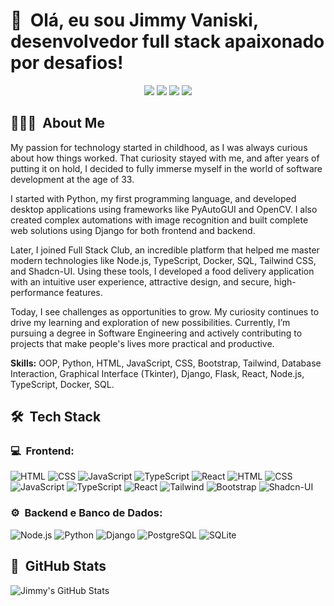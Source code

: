 <h1>👋 &nbsp;Olá, eu sou Jimmy Vaniski, desenvolvedor full stack apaixonado por desafios!</h1>
<p align="center">
<a href="https://linkedin.com/in/jimmy-vaniski-84310123a/"><img src="https://img.shields.io/badge/-Jimmy%20Vaniski-0077B5?style=flat-square&logo=Linkedin&logoColor=white"/></a>
<a href="mailto:vaniskito@hotmail.com"><img src="https://img.shields.io/badge/-vaniskito@hotmail.com-D14836?style=flat-square&logo=Gmail&logoColor=white"/></a>
<a href="https://jimmy-vaniski.netlify.app/"><img src="https://img.shields.io/badge/-jimmy--vaniski.netlify.app-3423A6?style=flat-square&logo=Google-Chrome&logoColor=white"/></a>
<a href="https://wa.me/351911881183">
<img src="https://img.shields.io/badge/-WhatsApp-25D366?style=flat-square&logo=whatsapp&logoColor=white"/></a>
</p>

<h2> 👨🏻‍💻 &nbsp;About Me </h2>

My passion for technology started in childhood, as I was always curious about how things worked. That curiosity stayed with me, and after years of putting it on hold, I decided to fully immerse myself in the world of software development at the age of 33.

I started with Python, my first programming language, and developed desktop applications using frameworks like PyAutoGUI and OpenCV. I also created complex automations with image recognition and built complete web solutions using Django for both frontend and backend.

Later, I joined Full Stack Club, an incredible platform that helped me master modern technologies like Node.js, TypeScript, Docker, SQL, Tailwind CSS, and Shadcn-UI. Using these tools, I developed a food delivery application with an intuitive user experience, attractive design, and secure, high-performance features.

Today, I see challenges as opportunities to grow. My curiosity continues to drive my learning and exploration of new possibilities. Currently, I’m pursuing a degree in Software Engineering and actively contributing to projects that make people's lives more practical and productive.

**Skills:** OOP, Python, HTML, JavaScript, CSS, Bootstrap, Tailwind, Database Interaction, Graphical Interface (Tkinter), Django, Flask, React, Node.js, TypeScript, Docker, SQL.

<h2> 🛠 &nbsp;Tech Stack</h2>
<h3>💻 &nbsp;Frontend:</h3>

![HTML](https://img.shields.io/badge/-HTML-333333?style=flat&logo=HTML5)
![CSS](https://img.shields.io/badge/-CSS-333333?style=flat&logo=CSS3&logoColor=1572B6)
![JavaScript](https://img.shields.io/badge/-JavaScript-333333?style=flat&logo=javascript)
![TypeScript](https://img.shields.io/badge/-TypeScript-333333?style=flat&logo=typescript&logoColor=2D79C7)
![React](https://img.shields.io/badge/-React-333333?style=flat&logo=react)
![HTML](https://img.shields.io/badge/-HTML-333333?style=flat&logo=HTML5)
![CSS](https://img.shields.io/badge/-CSS-333333?style=flat&logo=CSS3&logoColor=1572B6)
![JavaScript](https://img.shields.io/badge/-JavaScript-333333?style=flat&logo=javascript)
![TypeScript](https://img.shields.io/badge/-TypeScript-333333?style=flat&logo=typescript&logoColor=2D79C7)
![React](https://img.shields.io/badge/-React-333333?style=flat&logo=react)
![Tailwind](https://img.shields.io/badge/-Tailwind%20CSS-333333?style=flat&logo=tailwind-css)
![Bootstrap](https://img.shields.io/badge/-Bootstrap-333333?style=flat&logo=bootstrap&logoColor=563D7C)
![Shadcn-UI](https://img.shields.io/badge/-Shadcn--UI-333333?style=flat)

<h3>⚙️ &nbsp;Backend e Banco de Dados:</h3>

![Node.js](https://img.shields.io/badge/-Node.js-333333?style=flat&logo=node.js)
![Python](https://img.shields.io/badge/-Python-333333?style=flat&logo=python)
![Django](https://img.shields.io/badge/-Django-333333?style=flat&logo=django)
![PostgreSQL](https://img.shields.io/badge/-PostgreSQL-333333?style=flat&logo=postgresql)
![SQLite](https://img.shields.io/badge/-SQLite-333333?style=flat&logo=sqlite)

<h2>🚀 &nbsp;GitHub Stats</h2>

![Jimmy's GitHub Stats](https://github-readme-stats.vercel.app/api?username=jimmy-vaniski&show_icons=true&theme=dracula)
